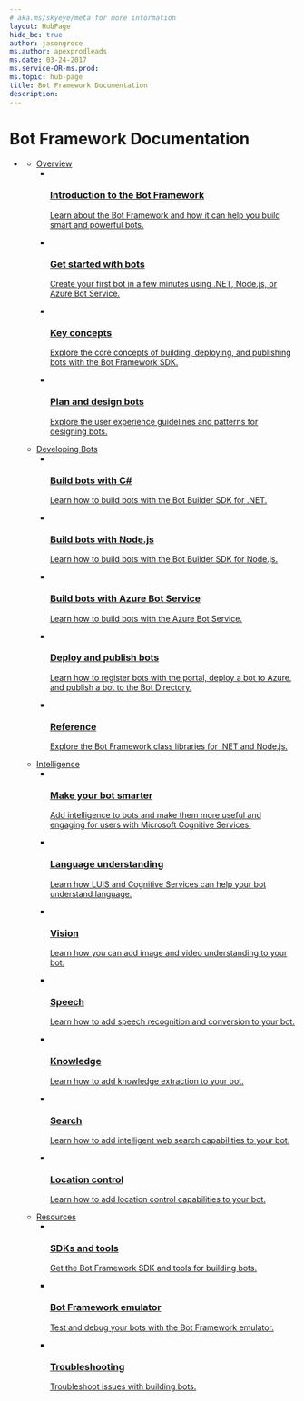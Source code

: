 ```yaml
---
# aka.ms/skyeye/meta for more information
layout: HubPage
hide_bc: true
author: jasongroce
ms.author: apexprodleads
ms.date: 03-24-2017
ms.service-OR-ms.prod:
ms.topic: hub-page
title: Bot Framework Documentation
description:
---
```

<div id="main" class="v2">
<div class="container">
    <h1>Bot Framework Documentation</h1>
    <ul class="pivots">
        <li>
            <a href="#main"></a>
            <ul id="main">
                <li>
                    <a href="#overview">Overview</a>
                    <ul id="overview" class="cardsC">
                        <li>
                            <a href="/bot-framework/framework-overview">
                            <div class="cardSize">
                                <div class="cardPadding">
                                    <div class="card">
                                        <div class="cardImageOuter">
                                            <div class="cardImage bgdAccent1">
                                                <img src="/media/hubs/botframework/bot-framework-overview-introduction.svg" alt="" />
                                            </div>
                                        </div>
                                        <div class="cardText">
                                            <h3>Introduction to the Bot Framework</h3>
                                            <p>Learn about the Bot Framework and how it can help you build smart and powerful bots.</p>
                                        </div>
                                    </div>
                                </div>
                            </div>
                            </a>
                        </li>
                        <li>
                            <a href="/bot-framework/bot-builder-overview-getstarted">
                            <div class="cardSize">
                                <div class="cardPadding">
                                    <div class="card">
                                        <div class="cardImageOuter">
                                            <div class="cardImage bgdAccent1">
                                                <img src="/media/hubs/botframework/bot-framework-overview-get-started.svg" alt="" />
                                            </div>
                                        </div>
                                        <div class="cardText">
                                            <h3>Get started with bots</h3>
                                            <p>Create your first bot in a few minutes using .NET, Node.js, or Azure Bot Service.</p>
                                        </div>
                                    </div>
                                </div>
                            </div>
                            </a>
                        </li>
                        <li>
                            <a href="/bot-framework/overview-how-bot-framework-works">
                            <div class="cardSize">
                                <div class="cardPadding">
                                    <div class="card">
                                        <div class="cardImageOuter">
                                            <div class="cardImage bgdAccent1">
                                                <img src="/media/hubs/botframework/bot-framework-overview-concepts.svg" alt="" />
                                            </div>
                                        </div>
                                        <div class="cardText">
                                            <h3>Key concepts</h3>
                                            <p>Explore the core concepts of building, deploying, and publishing bots with the Bot Framework SDK.</p>
                                        </div>
                                    </div>
                                </div>
                            </div>
                            </a>
                        </li>
                        <li>
                            <a href="/bot-framework/bot-design-principles">
                            <div class="cardSize">
                                <div class="cardPadding">
                                    <div class="card">
                                        <div class="cardImageOuter">
                                            <div class="cardImage bgdAccent1">
                                                <img src="/media/hubs/botframework/bot-framework-overview-plan.svg" alt="" />
                                            </div>
                                        </div>
                                        <div class="cardText">
                                            <h3>Plan and design bots</h3>
                                            <p>Explore the user experience guidelines and patterns for designing bots.</p>
                                        </div>
                                    </div>
                                </div>
                            </div>
                            </a>
                        </li>
                    </ul>
                </li>
                <li>
                    <a href="#developing">Developing Bots</a>
                    <ul id="developing" class="cardsC">
                        <li>
                            <a href="/bot-framework/dotnet/">
                            <div class="cardSize">
                                <div class="cardPadding">
                                    <div class="card">
                                        <div class="cardImageOuter">
                                            <div class="cardImage bgdAccent1">
                                                <img src="/media/hubs/botframework/bot-framework-developing-c-sharp.svg" alt="" />
                                            </div>
                                        </div>
                                        <div class="cardText">
                                            <h3>Build bots with C#</h3>
                                            <p>Learn how to build bots with the Bot Builder SDK for .NET.</p>
                                        </div>
                                    </div>
                                </div>
                            </div>
                            </a>
                        </li>
                        <li>
                            <a href="/bot-framework/nodejs/">
                            <div class="cardSize">
                                <div class="cardPadding">
                                    <div class="card">
                                        <div class="cardImageOuter">
                                            <div class="cardImage bgdAccent1">
                                                <img src="/media/hubs/botframework/bot-framework-developing-node.svg" alt="" />
                                            </div>
                                        </div>
                                        <div class="cardText">
                                            <h3>Build bots with Node.js</h3>
                                            <p>Learn how to build bots with the Bot Builder SDK for Node.js.</p>
                                        </div>
                                    </div>
                                </div>
                            </div>
                            </a>
                        </li>
                        <li>
                            <a href="/bot-framework/azure">
                            <div class="cardSize">
                                <div class="cardPadding">
                                    <div class="card">
                                        <div class="cardImageOuter">
                                            <div class="cardImage bgdAccent1">
                                                <img src="/media/hubs/botframework/bot-framework-developing-azure.svg" alt="" />
                                            </div>
                                        </div>
                                        <div class="cardText">
                                            <h3>Build bots with Azure Bot Service</h3>
                                            <p>Learn how to build bots with the Azure Bot Service.</p>
                                        </div>
                                    </div>
                                </div>
                            </div>
                            </a>
                        </li>
                        <li>
                            <a href="/bot-framework/publish-bot-overview">
                            <div class="cardSize">
                                <div class="cardPadding">
                                    <div class="card">
                                        <div class="cardImageOuter">
                                            <div class="cardImage bgdAccent1">
                                                <img src="/media/hubs/botframework/bot-framework-developing-publish.svg" alt="" />
                                            </div>
                                        </div>
                                        <div class="cardText">
                                            <h3>Deploy and publish bots</h3>
                                            <p>Learn how to register bots with the portal, deploy a bot to Azure, and publish a bot to the Bot Directory.</p>
                                        </div>
                                    </div>
                                </div>
                            </div>
                            </a>
                        </li>
                        <li>
                            <a href="/bot-framework/sdk-reference-overview">
                            <div class="cardSize">
                                <div class="cardPadding">
                                    <div class="card">
                                        <div class="cardImageOuter">
                                            <div class="cardImage bgdAccent1">
                                                <img src="/media/hubs/botframework/bot-framework-developing-reference.svg" alt="" />
                                            </div>
                                        </div>
                                        <div class="cardText">
                                            <h3>Reference</h3>
                                            <p>Explore the Bot Framework class libraries for .NET and Node.js.</p>
                                        </div>
                                    </div>
                                </div>
                            </div>
                            </a>
                        </li>
                    </ul>
                </li>
                <li>
                    <a href="#intelligence">Intelligence</a>
                    <ul id="intelligence" class="cardsC">
                        <li>
                            <a href="/bot-framework/intelligent-bots">
                            <div class="cardSize">
                                <div class="cardPadding">
                                    <div class="card">
                                        <div class="cardImageOuter">
                                            <div class="cardImage bgdAccent1">
                                                <img src="/media/hubs/botframework/bot-framework-intelligence-smarter.svg" alt="" />
                                            </div>
                                        </div>
                                        <div class="cardText">
                                            <h3>Make your bot smarter</h3>
                                            <p>Add intelligence to bots and make them more useful and engaging for users with Microsoft Cognitive Services.</p>
                                        </div>
                                    </div>
                                </div>
                            </div>
                            </a>
                        </li>
                        <li>
                            <a href="/bot-framework/cognitive-services-add-bot-language">
                            <div class="cardSize">
                                <div class="cardPadding">
                                    <div class="card">
                                        <div class="cardImageOuter">
                                            <div class="cardImage bgdAccent1">
                                                <img src="/media/hubs/botframework/bot-framework-intelligence-language-understanding.svg" alt="" />
                                            </div>
                                        </div>
                                        <div class="cardText">
                                            <h3>Language understanding</h3>
                                            <p>Learn how LUIS and Cognitive Services can help your bot understand language.</p>
                                        </div>
                                    </div>
                                </div>
                            </div>
                            </a>
                        </li>
                        <li>
                            <a href="/bot-framework/cognitive-services-add-bot-vision">
                            <div class="cardSize">
                                <div class="cardPadding">
                                    <div class="card">
                                        <div class="cardImageOuter">
                                            <div class="cardImage bgdAccent1">
                                                <img src="/media/hubs/botframework/bot-framework-intelligence-vision.svg" alt="" />
                                            </div>
                                        </div>
                                        <div class="cardText">
                                            <h3>Vision</h3>
                                            <p>Learn how you can add image and video understanding to your bot.</p>
                                        </div>
                                    </div>
                                </div>
                            </div>
                            </a>
                        </li>
                        <li>
                            <a href="/bot-framework/cognitive-services-add-bot-speech">
                            <div class="cardSize">
                                <div class="cardPadding">
                                    <div class="card">
                                        <div class="cardImageOuter">
                                            <div class="cardImage bgdAccent1">
                                                <img src="/media/hubs/botframework/bot-framework-intelligence-speech.svg" alt="" />
                                            </div>
                                        </div>
                                        <div class="cardText">
                                            <h3>Speech</h3>
                                            <p>Learn how to add speech recognition and conversion to your bot.</p>
                                        </div>
                                    </div>
                                </div>
                            </div>
                            </a>
                        </li>
                        <li>
                            <a href="/bot-framework/cognitive-services-add-bot-knowledge">
                            <div class="cardSize">
                                <div class="cardPadding">
                                    <div class="card">
                                        <div class="cardImageOuter">
                                            <div class="cardImage bgdAccent1">
                                                <img src="/media/hubs/botframework/bot-framework-intelligence-knowledge.svg" alt="" />
                                            </div>
                                        </div>
                                        <div class="cardText">
                                            <h3>Knowledge</h3>
                                            <p>Learn how to add knowledge extraction to your bot.</p>
                                        </div>
                                    </div>
                                </div>
                            </div>
                            </a>
                        </li>
                        <li>
                            <a href="/bot-framework/cognitive-services-add-bot-search">
                            <div class="cardSize">
                                <div class="cardPadding">
                                    <div class="card">
                                        <div class="cardImageOuter">
                                            <div class="cardImage bgdAccent1">
                                                <img src="/media/hubs/botframework/bot-framework-intelligence-search.svg" alt="" />
                                            </div>
                                        </div>
                                        <div class="cardText">
                                            <h3>Search</h3>
                                            <p>Learn how to add intelligent web search capabilities to your bot.</p>
                                        </div>
                                    </div>
                                </div>
                            </div>
                            </a>
                        </li>
                        <li>
                            <a href="/bot-framework/cognitive-services-add-bot-location-control">
                            <div class="cardSize">
                                <div class="cardPadding">
                                    <div class="card">
                                        <div class="cardImageOuter">
                                            <div class="cardImage bgdAccent1">
                                                <img src="/media/hubs/botframework/bot-framework-intelligence-location.svg" alt="" />
                                            </div>
                                        </div>
                                        <div class="cardText">
                                            <h3>Location control</h3>
                                            <p>Learn how to add location control capabilities to your bot.</p>
                                        </div>
                                    </div>
                                </div>
                            </div>
                            </a>
                        </li>
                    </ul>
                </li>
                <li>
                    <a href="#resources">Resources</a>
                    <ul id="resources" class="cardsC">
                        <li>
                            <a href="/bot-framework/resources-tools-downloads">
                            <div class="cardSize">
                                <div class="cardPadding">
                                    <div class="card">
                                        <div class="cardImageOuter">
                                            <div class="cardImage bgdAccent1">
                                                <img src="/media/hubs/botframework/bot-framework-resources-sdk-tools.svg" alt="" />
                                            </div>
                                        </div>
                                        <div class="cardText">
                                            <h3>SDKs and tools</h3>
                                            <p>Get the Bot Framework SDK and tools for building bots.</p>
                                        </div>
                                    </div>
                                </div>
                            </div>
                            </a>
                        </li>
                        <li>
                            <a href="/bot-framework/debug-bots-emulator">
                            <div class="cardSize">
                                <div class="cardPadding">
                                    <div class="card">
                                        <div class="cardImageOuter">
                                            <div class="cardImage bgdAccent1">
                                                <img src="/media/hubs/botframework/bot-framework-overview-emulator.svg" alt="" />
                                            </div>
                                        </div>
                                        <div class="cardText">
                                            <h3>Bot Framework emulator</h3>
                                            <p>Test and debug your bots with the Bot Framework emulator.</p>
                                        </div>
                                    </div>
                                </div>
                            </div>
                            </a>
                        </li>
                        <li>
                            <a href="/bot-framework/troubleshooting-general-problems">
                            <div class="cardSize">
                                <div class="cardPadding">
                                    <div class="card">
                                        <div class="cardImageOuter">
                                            <div class="cardImage bgdAccent1">
                                                <img src="/media/hubs/botframework/bot-framework-overview-troubleshooting.svg" alt="" />
                                            </div>
                                        </div>
                                        <div class="cardText">
                                            <h3>Troubleshooting</h3>
                                            <p>Troubleshoot issues with building bots.</p>
                                        </div>
                                    </div>
                                </div>
                            </div>
                            </a>
                        </li>
                    </ul>
                </li>
            </ul>
        </li>
    </ul>
</div>